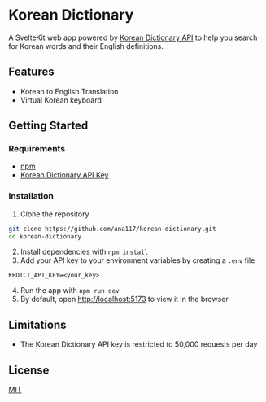 # Korean Dictionary
A SvelteKit web app powered by [Korean Dictionary API](https://krdict.korean.go.kr/openApi/openApiInfo) to help you search for Korean words and their English definitions.


## Features
- Korean to English Translation
- Virtual Korean keyboard


## Getting Started
### Requirements
- [npm](https://www.npmjs.com/)
- [Korean Dictionary API Key](https://krdict.korean.go.kr/openApi/openApiInfo)

### Installation
1. Clone the repository
```bash
git clone https://github.com/ana117/korean-dictionary.git  
cd korean-dictionary  
```
2. Install dependencies with `npm install`
3. Add your API key to your environment variables by creating a `.env` file
```
KRDICT_API_KEY=<your_key>
```
4. Run the app with `npm run dev`
5. By default, open [http://localhost:5173](http://localhost:5173) to view it in the browser


## Limitations
- The Korean Dictionary API key is restricted to 50,000 requests per day

## License
[MIT](LICENSE)
